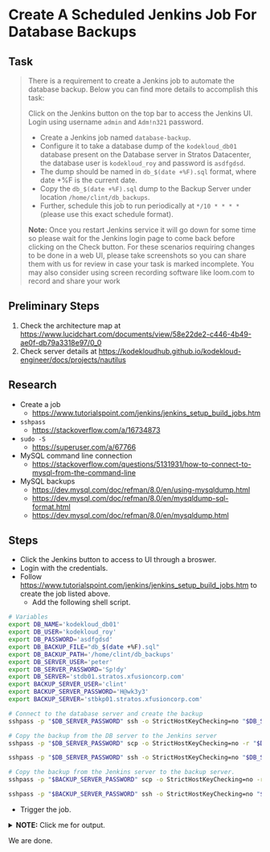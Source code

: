# Create A Scheduled Jenkins Job For Database Backups

## Task

> There is a requirement to create a Jenkins job to automate the database backup. Below you can find more details to accomplish this task:
>
> Click on the Jenkins button on the top bar to access the Jenkins UI. Login using username `admin` and `Adm!n321` password.
>
> * Create a Jenkins job named `database-backup`.
> * Configure it to take a database dump of the `kodekloud_db01` database present on the Database server in Stratos Datacenter, the database user is `kodekloud_roy` and password is `asdfgdsd`.
> * The dump should be named in `db_$(date +%F).sql` format, where date +%F is the current date.
> * Copy the `db_$(date +%F).sql` dump to the Backup Server under location `/home/clint/db_backups`.
> * Further, schedule this job to run periodically at `*/10 * * * *` (please use this exact schedule format).
>
> **Note:** Once you restart Jenkins service it will go down for some time so please wait for the Jenkins login page to come back before clicking on the Check button.  For these scenarios requiring changes to be done in a web UI, please take screenshots so you can share them with us for review in case your task is marked incomplete. You may also consider using screen recording software like loom.com to record and share your work

## Preliminary Steps

1. Check the architecture map at https://www.lucidchart.com/documents/view/58e22de2-c446-4b49-ae0f-db79a3318e97/0_0
2. Check server details at https://kodekloudhub.github.io/kodekloud-engineer/docs/projects/nautilus

## Research

* Create a job
  * https://www.tutorialspoint.com/jenkins/jenkins_setup_build_jobs.htm
* `sshpass`
  * https://stackoverflow.com/a/16734873
* `sudo -S`
  * https://superuser.com/a/67766
* MySQL command line connection
  * https://stackoverflow.com/questions/5131931/how-to-connect-to-mysql-from-the-command-line
* MySQL backups
  * https://dev.mysql.com/doc/refman/8.0/en/using-mysqldump.html
  * https://dev.mysql.com/doc/refman/8.0/en/mysqldump-sql-format.html
  * https://dev.mysql.com/doc/refman/8.0/en/mysqldump.html

## Steps

* Click the Jenkins button to access to UI through a broswer.
* Login with the credentials.
* Follow https://www.tutorialspoint.com/jenkins/jenkins_setup_build_jobs.htm to create the job listed above.
  * Add the following shell script.

```bash
# Variables
export DB_NAME='kodekloud_db01'
export DB_USER='kodekloud_roy'
export DB_PASSWORD='asdfgdsd'
export DB_BACKUP_FILE="db_$(date +%F).sql"
export DB_BACKUP_PATH='/home/clint/db_backups'
export DB_SERVER_USER='peter'
export DB_SERVER_PASSWORD='Sp!dy'
export DB_SERVER='stdb01.stratos.xfusioncorp.com'
export BACKUP_SERVER_USER='clint'
export BACKUP_SERVER_PASSWORD='H@wk3y3'
export BACKUP_SERVER='stbkp01.stratos.xfusioncorp.com'

# Connect to the database server and create the backup
sshpass -p "$DB_SERVER_PASSWORD" ssh -o StrictHostKeyChecking=no "$DB_SERVER_USER"@"$DB_SERVER" "mysqldump --databases $DB_NAME --user=$DB_USER --password=$DB_PASSWORD > /tmp/$DB_BACKUP_FILE && ls -Ahl /tmp/$DB_BACKUP_FILE && md5sum /tmp/$DB_BACKUP_FILE"

# Copy the backup from the DB server to the Jenkins server
sshpass -p "$DB_SERVER_PASSWORD" scp -o StrictHostKeyChecking=no -r "$DB_SERVER_USER@$DB_SERVER:/tmp/$DB_BACKUP_FILE" "/tmp/$DB_BACKUP_FILE"

sshpass -p "$DB_SERVER_PASSWORD" ssh -o StrictHostKeyChecking=no "$DB_SERVER_USER"@"$DB_SERVER" "ls -Ahl /tmp/$DB_BACKUP_FILE && md5sum /tmp/$DB_BACKUP_FILE"

# Copy the backup from the Jenkins server to the backup server.
sshpass -p "$BACKUP_SERVER_PASSWORD" scp -o StrictHostKeyChecking=no -r "/tmp/$DB_BACKUP_FILE" "$BACKUP_SERVER_USER@$BACKUP_SERVER:$DB_BACKUP_PATH"

sshpass -p "$BACKUP_SERVER_PASSWORD" ssh -o StrictHostKeyChecking=no "$BACKUP_SERVER_USER"@"$BACKUP_SERVER" "ls -Ahl $DB_BACKUP_PATH && md5sum $DB_BACKUP_PATH/$DB_BACKUP_FILE"
```

* Trigger the job.

<details>
  <summary><b>NOTE:</b> Click me for output.</summary>

```
Started by user admin
Running as SYSTEM
Building in workspace /var/lib/jenkins/workspace/database-backup
[database-backup] $ /bin/sh -xe /tmp/jenkins11479287812925407720.sh
+ export DB_NAME=kodekloud_db01
+ export DB_USER=kodekloud_roy
+ export DB_PASSWORD=asdfgdsd
+ date +%F
+ export DB_BACKUP_FILE=db_2023-11-22.sql
+ export DB_BACKUP_PATH=/home/clint/db_backups
+ export DB_SERVER_USER=peter
+ export DB_SERVER_PASSWORD=Sp!dy
+ export DB_SERVER=stdb01.stratos.xfusioncorp.com
+ export BACKUP_SERVER_USER=clint
+ export BACKUP_SERVER_PASSWORD=H@wk3y3
+ export BACKUP_SERVER=stbkp01.stratos.xfusioncorp.com
+ sshpass -p Sp!dy ssh -o StrictHostKeyChecking=no peter@stdb01.stratos.xfusioncorp.com mysqldump --databases kodekloud_db01 --user=kodekloud_roy --password=asdfgdsd > /tmp/db_2023-11-22.sql && ls -Ahl /tmp/db_2023-11-22.sql && md5sum /tmp/db_2023-11-22.sql
-rw-rw-r-- 1 peter peter 46K Nov 22 01:54 /tmp/db_2023-11-22.sql
b3d94b156d9ecffc0e4f4d8814f0a4b0  /tmp/db_2023-11-22.sql
+ sshpass -p Sp!dy scp -o StrictHostKeyChecking=no -r peter@stdb01.stratos.xfusioncorp.com:/tmp/db_2023-11-22.sql /tmp/db_2023-11-22.sql
+ sshpass -p Sp!dy ssh -o StrictHostKeyChecking=no peter@stdb01.stratos.xfusioncorp.com ls -Ahl /tmp/db_2023-11-22.sql && md5sum /tmp/db_2023-11-22.sql
-rw-rw-r-- 1 peter peter 46K Nov 22 01:54 /tmp/db_2023-11-22.sql
b3d94b156d9ecffc0e4f4d8814f0a4b0  /tmp/db_2023-11-22.sql
+ sshpass -p H@wk3y3 scp -o StrictHostKeyChecking=no -r /tmp/db_2023-11-22.sql clint@stbkp01.stratos.xfusioncorp.com:/home/clint/db_backups
+ sshpass -p H@wk3y3 ssh -o StrictHostKeyChecking=no clint@stbkp01.stratos.xfusioncorp.com ls -Ahl /home/clint/db_backups && md5sum /home/clint/db_backups/db_2023-11-22.sql
total 48K
-rw-r--r-- 1 clint clint 46K Nov 22 01:54 db_2023-11-22.sql
b3d94b156d9ecffc0e4f4d8814f0a4b0  /home/clint/db_backups/db_2023-11-22.sql
Finished: SUCCESS
```

</details>

We are done.
